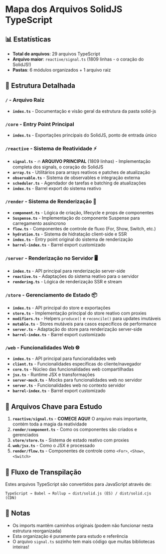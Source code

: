 # Mapa dos Arquivos SolidJS TypeScript

## 📊 Estatísticas

- **Total de arquivos**: 29 arquivos TypeScript
- **Arquivo maior**: `reactive/signal.ts` (1809 linhas - o coração do SolidJS!)
- **Pastas**: 6 módulos organizados + 1 arquivo raiz

## 📁 Estrutura Detalhada

### `/` - Arquivo Raiz

- **`index.ts`** - Documentação e visão geral da estrutura da pasta solid-js

### `/core` - Entry Point Principal

- **`index.ts`** - Exportações principais do SolidJS, ponto de entrada único

### `/reactive` - Sistema de Reatividade ⚡

- **`signal.ts`** - 🔥 **ARQUIVO PRINCIPAL** (1809 linhas) - Implementação
  completa dos signals, o coração do SolidJS
- **`array.ts`** - Utilitários para arrays reativos e patches de atualização
- **`observable.ts`** - Sistema de observables e integração externa
- **`scheduler.ts`** - Agendador de tarefas e batching de atualizações
- **`index.ts`** - Barrel export do sistema reativo

### `/render` - Sistema de Renderização 🎨

- **`component.ts`** - Lógica de criação, lifecycle e props de componentes
- **`Suspense.ts`** - Implementação do componente Suspense para carregamento
  assíncrono
- **`flow.ts`** - Componentes de controle de fluxo (For, Show, Switch, etc.)
- **`hydration.ts`** - Sistema de hidratação client-side e SSR
- **`index.ts`** - Entry point original do sistema de renderização
- **`barrel-index.ts`** - Barrel export customizado

### `/server` - Renderização no Servidor 🖥️

- **`index.ts`** - API principal para renderização server-side
- **`reactive.ts`** - Adaptações do sistema reativo para o servidor
- **`rendering.ts`** - Lógica de renderização SSR e stream

### `/store` - Gerenciamento de Estado 📦

- **`index.ts`** - API principal do store e exportações
- **`store.ts`** - Implementação principal do store reativo com proxies
- **`modifiers.ts`** - Helpers `produce()` e `reconcile()` para updates
  imutáveis
- **`mutable.ts`** - Stores mutáveis para casos específicos de performance
- **`server.ts`** - Adaptação do store para renderização server-side
- **`barrel-index.ts`** - Barrel export customizado

### `/web` - Funcionalidades Web 🌐

- **`index.ts`** - API principal para funcionalidades web
- **`client.ts`** - Funcionalidades específicas do cliente/navegador
- **`core.ts`** - Núcleo das funcionalidades web compartilhadas
- **`jsx.ts`** - Runtime JSX e transformações
- **`server-mock.ts`** - Mocks para funcionalidades web no servidor
- **`server.ts`** - Funcionalidades web no contexto servidor
- **`barrel-index.ts`** - Barrel export customizado

## 🎯 Arquivos Chave para Estudo

1. **`reactive/signal.ts`** - **COMECE AQUI!** O arquivo mais importante, contém
   toda a magia da reatividade
2. **`render/component.ts`** - Como os componentes são criados e gerenciados
3. **`store/store.ts`** - Sistema de estado reativo com proxies
4. **`web/jsx.ts`** - Como o JSX é processado
5. **`render/flow.ts`** - Componentes de controle como `<For>`, `<Show>`,
   `<Switch>`

## 🔄 Fluxo de Transpilação

Estes arquivos TypeScript são convertidos para JavaScript através de:

```
TypeScript → Babel → Rollup → dist/solid.js (ES) / dist/solid.cjs (CDN)
```

## 📝 Notas

- Os imports mantêm caminhos originais (podem não funcionar nesta estrutura
  reorganizada)
- Esta organização é puramente para estudo e referência
- O arquivo `signal.ts` sozinho tem mais código que muitas bibliotecas inteiras!
